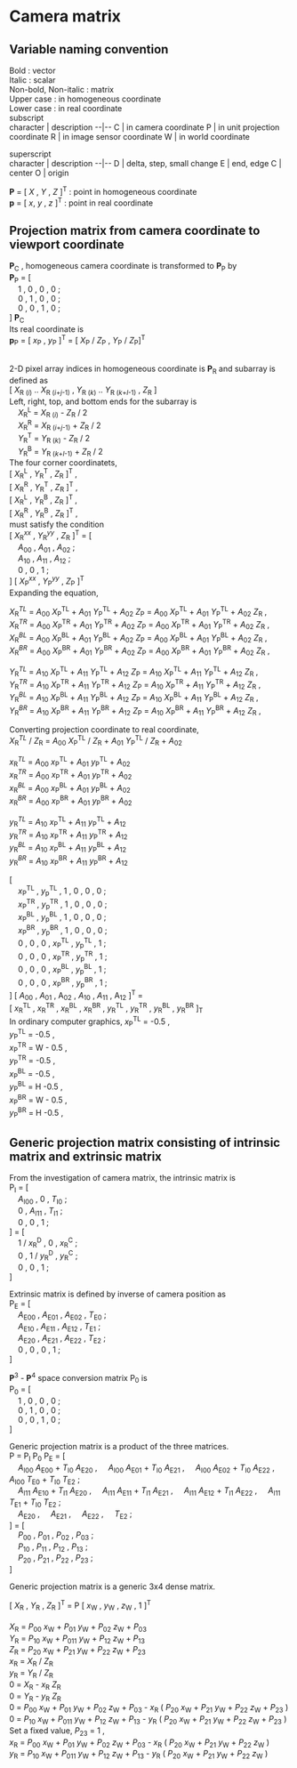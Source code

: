 # Camera matrix
## Variable naming convention
Bold : vector  
Italic : scalar  
Non-bold, Non-italic : matrix  
Upper case : in homogeneous coordinate  
Lower case : in real coordinate  
subscript  
character | description
--|--
C | in camera coordinate
P | in unit projection coordinate
R | in image sensor coordinate
W | in world coordinate
<br>

superscript  
character | description
--|--
D | delta, step, small change
E | end, edge
C | center
O | origin
<br>

__P__ = [ _X_ , _Y_ , _Z_ ]<sup>T</sup> : point in homogeneous coordinate  
__p__ = [ _x_, _y_ , _z_ ]<sup>T</sup> : point in real coordinate

## Projection matrix from camera coordinate to viewport coordinate
__P__<sub>C</sub> , homogeneous camera coordinate is transformed to __P__<sub>P</sub> by  
__P__<sub>P</sub> = [  
    &nbsp; &nbsp; 1 , 0 , 0 , 0 ;  
    &nbsp; &nbsp; 0 , 1 , 0 , 0 ;  
    &nbsp; &nbsp; 0 , 0 , 1 , 0 ;  
] __P__<sub>C</sub>  
Its real coordinate is  
__p__<sub>P</sub> = [ _x_<sub>P</sub> , _y_<sub>P</sub> ]<sup>T</sup> = 
[ _X_<sub>P</sub> / _Z_<sub>P</sub> , _Y_<sub>P</sub> / _Z_<sub>P</sub>]<sup>T</sup>  
<br>
<!--
  relationship among viewport parameters and the canonical projection plane coords
-->
2-D pixel array indices in homogeneous coordinate is __P__<sub>R</sub> and subarray is defined as  
[ _X_<sub>R (_i_)</sub> .. _X_<sub>R (_i_+_j_-1)</sub> , _Y_<sub>R (_k_)</sub> .. _Y_<sub>R (_k_+_l_-1)</sub> ,
_Z_<sub>R</sub> ]  
Left, right, top, and bottom ends for the subarray is  
    &nbsp; &nbsp; _X_<sub>R</sub><sup>L</sup> = _X_<sub>R (_i_)</sub> - _Z_<sub>R</sub> / 2  
    &nbsp; &nbsp; _X_<sub>R</sub><sup>R</sup> = _X_<sub>R (_i_+_j_-1)</sub> + _Z_<sub>R</sub> / 2  
    &nbsp; &nbsp; _Y_<sub>R</sub><sup>T</sup> = _Y_<sub>R (_k_)</sub> - _Z_<sub>R</sub> / 2  
    &nbsp; &nbsp; _Y_<sub>R</sub><sup>B</sup> = _Y_<sub>R (_k_+_l_-1)</sub> + _Z_<sub>R</sub> / 2  
The four corner coordinatets,  
[ _X_<sub>R</sub><sup>L</sup> , _Y_<sub>R</sub><sup>T</sup> , _Z_<sub>R</sub> ]<sup>T</sup> ,  
[ _X_<sub>R</sub><sup>R</sup> , _Y_<sub>R</sub><sup>T</sup> , _Z_<sub>R</sub> ]<sup>T</sup> ,  
[ _X_<sub>R</sub><sup>L</sup> , _Y_<sub>R</sub><sup>B</sup> , _Z_<sub>R</sub> ]<sup>T</sup> ,  
[ _X_<sub>R</sub><sup>R</sup> , _Y_<sub>R</sub><sup>B</sup> , _Z_<sub>R</sub> ]<sup>T</sup> ,  
must satisfy the condition  
[ _X_<sub>R</sub><sup>_xx_</sup> , _Y_<sub>R</sub><sup>_yy_</sup> , _Z_<sub>R</sub> ]<sup>T</sup> = [  
    &nbsp; &nbsp; _&Alpha;_<sub>00</sub> , _&Alpha;_<sub>01</sub> , _&Alpha;_<sub>02</sub> ;  
    &nbsp; &nbsp; _&Alpha;_<sub>10</sub> , _&Alpha;_<sub>11</sub> , _&Alpha;_<sub>12</sub> ;  
    &nbsp; &nbsp; 0 , 0 , 1 ;  
] [ _X_<sub>P</sub><sup>_xx_</sup> , _Y_<sub>P</sub><sup>_yy_</sup> , _Z_<sub>P</sub> ]<sup>T</sup>  
Expanding the equation,  
<!-- X -->
_X_<sub>R</sub><sup>_TL_</sup> = _&Alpha;_<sub>00</sub> _X_<sub>P</sub><sup>TL</sup> +
_&Alpha;_<sub>01</sub> _Y_<sub>P</sub><sup>TL</sup> + _&Alpha;_<sub>02</sub> _Z_<sub>P</sub> =
_&Alpha;_<sub>00</sub> _X_<sub>P</sub><sup>TL</sup> +
_&Alpha;_<sub>01</sub> _Y_<sub>P</sub><sup>TL</sup> + _&Alpha;_<sub>02</sub> _Z_<sub>R</sub> ,  
_X_<sub>R</sub><sup>_TR_</sup> = _&Alpha;_<sub>00</sub> _X_<sub>P</sub><sup>TR</sup> +
_&Alpha;_<sub>01</sub> _Y_<sub>P</sub><sup>TR</sup> + _&Alpha;_<sub>02</sub> _Z_<sub>P</sub> =
_&Alpha;_<sub>00</sub> _X_<sub>P</sub><sup>TR</sup> +
_&Alpha;_<sub>01</sub> _Y_<sub>P</sub><sup>TR</sup> + _&Alpha;_<sub>02</sub> _Z_<sub>R</sub> ,  
_X_<sub>R</sub><sup>_BL_</sup> = _&Alpha;_<sub>00</sub> _X_<sub>P</sub><sup>BL</sup> +
_&Alpha;_<sub>01</sub> _Y_<sub>P</sub><sup>BL</sup> + _&Alpha;_<sub>02</sub> _Z_<sub>P</sub> =
 _&Alpha;_<sub>00</sub> _X_<sub>P</sub><sup>BL</sup> +
_&Alpha;_<sub>01</sub> _Y_<sub>P</sub><sup>BL</sup> + _&Alpha;_<sub>02</sub> _Z_<sub>R</sub> ,  
_X_<sub>R</sub><sup>_BR_</sup> = _&Alpha;_<sub>00</sub> _X_<sub>P</sub><sup>BR</sup> +
_&Alpha;_<sub>01</sub> _Y_<sub>P</sub><sup>BR</sup> + _&Alpha;_<sub>02</sub> _Z_<sub>P</sub> =
_&Alpha;_<sub>00</sub> _X_<sub>P</sub><sup>BR</sup> +
_&Alpha;_<sub>01</sub> _Y_<sub>P</sub><sup>BR</sup> + _&Alpha;_<sub>02</sub> _Z_<sub>R</sub> ,  
<!-- Y -->
_Y_<sub>R</sub><sup>_TL_</sup> = _&Alpha;_<sub>10</sub> _X_<sub>P</sub><sup>TL</sup> +
_&Alpha;_<sub>11</sub> _Y_<sub>P</sub><sup>TL</sup> + _&Alpha;_<sub>12</sub> _Z_<sub>P</sub> =
_&Alpha;_<sub>10</sub> _X_<sub>P</sub><sup>TL</sup> +
_&Alpha;_<sub>11</sub> _Y_<sub>P</sub><sup>TL</sup> + _&Alpha;_<sub>12</sub> _Z_<sub>R</sub> ,  
_Y_<sub>R</sub><sup>_TR_</sup> = _&Alpha;_<sub>10</sub> _X_<sub>P</sub><sup>TR</sup> +
_&Alpha;_<sub>11</sub> _Y_<sub>P</sub><sup>TR</sup> + _&Alpha;_<sub>12</sub> _Z_<sub>P</sub> =
_&Alpha;_<sub>10</sub> _X_<sub>P</sub><sup>TR</sup> +
_&Alpha;_<sub>11</sub> _Y_<sub>P</sub><sup>TR</sup> + _&Alpha;_<sub>12</sub> _Z_<sub>R</sub> ,  
_Y_<sub>R</sub><sup>_BL_</sup> = _&Alpha;_<sub>10</sub> _X_<sub>P</sub><sup>BL</sup> +
_&Alpha;_<sub>11</sub> _Y_<sub>P</sub><sup>BL</sup> + _&Alpha;_<sub>12</sub> _Z_<sub>P</sub> =
 _&Alpha;_<sub>10</sub> _X_<sub>P</sub><sup>BL</sup> +
_&Alpha;_<sub>11</sub> _Y_<sub>P</sub><sup>BL</sup> + _&Alpha;_<sub>12</sub> _Z_<sub>R</sub> ,  
_Y_<sub>R</sub><sup>_BR_</sup> = _&Alpha;_<sub>10</sub> _X_<sub>P</sub><sup>BR</sup> +
_&Alpha;_<sub>11</sub> _Y_<sub>P</sub><sup>BR</sup> + _&Alpha;_<sub>12</sub> _Z_<sub>P</sub> =
_&Alpha;_<sub>10</sub> _X_<sub>P</sub><sup>BR</sup> +
_&Alpha;_<sub>11</sub> _Y_<sub>P</sub><sup>BR</sup> + _&Alpha;_<sub>12</sub> _Z_<sub>R</sub> ,  
<!-- Projection -->
Converting projection coordinate to real coordinate,   
_X_<sub>R</sub><sup>_TL_</sup> / _Z_<sub>R</sub> =
_&Alpha;_<sub>00</sub> _X_<sub>P</sub><sup>TL</sup> / _Z_<sub>R</sub> +
_&Alpha;_<sub>01</sub> _Y_<sub>P</sub><sup>TL</sup> / _Z_<sub>R</sub> + _&Alpha;_<sub>02</sub>  
<!-- x -->
_x_<sub>R</sub><sup>_TL_</sup> = _&Alpha;_<sub>00</sub> _x_<sub>P</sub><sup>TL</sup> +
_&Alpha;_<sub>01</sub> _y_<sub>P</sub><sup>TL</sup> + _&Alpha;_<sub>02</sub>  
_x_<sub>R</sub><sup>_TR_</sup> = _&Alpha;_<sub>00</sub> _x_<sub>P</sub><sup>TR</sup> +
_&Alpha;_<sub>01</sub> _y_<sub>P</sub><sup>TR</sup> + _&Alpha;_<sub>02</sub>  
_x_<sub>R</sub><sup>_BL_</sup> = _&Alpha;_<sub>00</sub> _x_<sub>P</sub><sup>BL</sup> +
_&Alpha;_<sub>01</sub> _y_<sub>P</sub><sup>BL</sup> + _&Alpha;_<sub>02</sub>  
_x_<sub>R</sub><sup>_BR_</sup> = _&Alpha;_<sub>00</sub> _x_<sub>P</sub><sup>BR</sup> +
_&Alpha;_<sub>01</sub> _y_<sub>P</sub><sup>BR</sup> + _&Alpha;_<sub>02</sub>  
<!-- y -->
_y_<sub>R</sub><sup>_TL_</sup> = _&Alpha;_<sub>10</sub> _x_<sub>P</sub><sup>TL</sup> +
_&Alpha;_<sub>11</sub> _y_<sub>P</sub><sup>TL</sup> + _&Alpha;_<sub>12</sub>  
_y_<sub>R</sub><sup>_TR_</sup> = _&Alpha;_<sub>10</sub> _x_<sub>P</sub><sup>TR</sup> +
_&Alpha;_<sub>11</sub> _y_<sub>P</sub><sup>TR</sup> + _&Alpha;_<sub>12</sub>  
_y_<sub>R</sub><sup>_BL_</sup> = _&Alpha;_<sub>10</sub> _x_<sub>P</sub><sup>BL</sup> +
_&Alpha;_<sub>11</sub> _y_<sub>P</sub><sup>BL</sup> + _&Alpha;_<sub>12</sub>  
_y_<sub>R</sub><sup>_BR_</sup> = _&Alpha;_<sub>10</sub> _x_<sub>P</sub><sup>BR</sup> +
_&Alpha;_<sub>11</sub> _y_<sub>P</sub><sup>BR</sup> + _&Alpha;_<sub>12</sub>  
<!-- Simultaneous equation -->
[  
    &nbsp; &nbsp; _x_<sub>P</sub><sup>TL</sup> , _y_<sub>p</sub><sup>TL</sup> , 1 , 0 , 0 , 0 ;  
    &nbsp; &nbsp; _x_<sub>P</sub><sup>TR</sup> , _y_<sub>p</sub><sup>TR</sup> , 1 , 0 , 0 , 0 ;  
    &nbsp; &nbsp; _x_<sub>P</sub><sup>BL</sup> , _y_<sub>p</sub><sup>BL</sup> , 1 , 0 , 0 , 0 ;  
    &nbsp; &nbsp; _x_<sub>P</sub><sup>BR</sup> , _y_<sub>p</sub><sup>BR</sup> , 1 , 0 , 0 , 0 ;  
    &nbsp; &nbsp; 0 , 0 , 0 , _x_<sub>P</sub><sup>TL</sup> , _y_<sub>p</sub><sup>TL</sup> , 1 ;   
    &nbsp; &nbsp; 0 , 0 , 0 , _x_<sub>P</sub><sup>TR</sup> , _y_<sub>p</sub><sup>TR</sup> , 1 ;   
    &nbsp; &nbsp; 0 , 0 , 0 , _x_<sub>P</sub><sup>BL</sup> , _y_<sub>p</sub><sup>BL</sup> , 1 ;   
    &nbsp; &nbsp; 0 , 0 , 0 , _x_<sub>P</sub><sup>BR</sup> , _y_<sub>p</sub><sup>BR</sup> , 1 ;   
] [ _&Alpha;_<sub>00</sub> , _&Alpha;_<sub>01</sub> , &Alpha;<sub>02</sub> ,
_&Alpha;_<sub>10</sub> , _&Alpha;_<sub>11</sub> , &Alpha;<sub>12</sub> ]<sup>T</sup>  =  
[ _x_<sub>R</sub><sup>TL</sup> , _x_<sub>R</sub><sup>TR</sup> ,
_x_<sub>R</sub><sup>BL</sup> , _x_<sub>R</sub><sup>BR</sup> ,
_y_<sub>R</sub><sup>TL</sup> , _y_<sub>R</sub><sup>TR</sup> ,
_y_<sub>R</sub><sup>BL</sup> , _y_<sub>R</sub><sup>BR</sup> ]<sub>T</sub>  
In ordinary computer graphics,
_x_<sub>P</sub><sup>TL</sup> = -0.5 ,  
_y_<sub>P</sub><sup>TL</sup> = -0.5 ,  
_x_<sub>P</sub><sup>TR</sup> = W - 0.5 ,  
_y_<sub>P</sub><sup>TR</sup> = -0.5 ,  
_x_<sub>P</sub><sup>BL</sup> = -0.5 ,  
_y_<sub>P</sub><sup>BL</sup> = H -0.5 ,  
_x_<sub>P</sub><sup>BR</sup> = W - 0.5 ,  
_y_<sub>P</sub><sup>BR</sup> = H -0.5 ,  

## Generic projection matrix consisting of intrinsic matrix and extrinsic matrix
From the investigation of camera matrix, the intrinsic matrix is  
P<sub>I</sub> = [  
    &nbsp; &nbsp; _&Alpha;_<sub>I00</sub> , 0 , _T_<sub>I0</sub> ;  
    &nbsp; &nbsp; 0 , _&Alpha;_<sub>I11</sub> , _T_<sub>I1</sub> ;  
    &nbsp; &nbsp; 0 , 0 , 1 ;  
] = [  
    &nbsp; &nbsp; 1 / _x_<sub>R</sub><sup>D</sup> , 0 , _x_<sub>R</sub><sup>C</sup> ;  
    &nbsp; &nbsp; 0 , 1 / _y_<sub>R</sub><sup>D</sup> , _y_<sub>R</sub><sup>C</sup> ;  
    &nbsp; &nbsp; 0 , 0 , 1 ;  
]  

Extrinsic matrix is defined by inverse of camera position as  
P<sub>E</sub> = [  
    &nbsp; &nbsp; _&Alpha;_<sub>E00</sub> , _&Alpha;_<sub>E01</sub> ,  _&Alpha;_<sub>E02</sub> , _T_<sub>E0</sub>  ;  
    &nbsp; &nbsp; _&Alpha;_<sub>E10</sub> , _&Alpha;_<sub>E11</sub> ,  _&Alpha;_<sub>E12</sub> , _T_<sub>E1</sub>  ;  
    &nbsp; &nbsp; _&Alpha;_<sub>E20</sub> , _&Alpha;_<sub>E21</sub> ,  _&Alpha;_<sub>E22</sub> , _T_<sub>E2</sub>  ;  
    &nbsp; &nbsp; 0 , 0 , 0 , 1 ;  
]  

__P__<sup>3</sup> - __P__<sup>4</sup> space conversion matrix P<sub>0</sub> is  
P<sub>0</sub> = [  
    &nbsp; &nbsp; 1 , 0 , 0 , 0 ;  
    &nbsp; &nbsp; 0 , 1 , 0 , 0 ;  
    &nbsp; &nbsp; 0 , 0 , 1 , 0 ;  
]  

Generic projection matrix is a product of the three matrices.  
P = P<sub>I</sub> P<sub>0</sub> P<sub>E</sub> = [  
    &nbsp; &nbsp; _&Alpha;_<sub>I00</sub> _&Alpha;_<sub>E00</sub> + _T_<sub>I0</sub> _&Alpha;_<sub>E20</sub> ,
    &nbsp; &nbsp; _&Alpha;_<sub>I00</sub> _&Alpha;_<sub>E01</sub> + _T_<sub>I0</sub> _&Alpha;_<sub>E21</sub> ,
    &nbsp; &nbsp; _&Alpha;_<sub>I00</sub> _&Alpha;_<sub>E02</sub> + _T_<sub>I0</sub> _&Alpha;_<sub>E22</sub> ,
    &nbsp; &nbsp; _&Alpha;_<sub>I00</sub> _T_<sub>E0</sub> + _T_<sub>I0</sub> _T_<sub>E2</sub> ;  
    &nbsp; &nbsp; _&Alpha;_<sub>I11</sub> _&Alpha;_<sub>E10</sub> + _T_<sub>I1</sub> _&Alpha;_<sub>E20</sub> ,
    &nbsp; &nbsp; _&Alpha;_<sub>I11</sub> _&Alpha;_<sub>E11</sub> + _T_<sub>I1</sub> _&Alpha;_<sub>E21</sub> ,
    &nbsp; &nbsp; _&Alpha;_<sub>I11</sub> _&Alpha;_<sub>E12</sub> + _T_<sub>I1</sub> _&Alpha;_<sub>E22</sub> ,
    &nbsp; &nbsp; _&Alpha;_<sub>I11</sub> _T_<sub>E1</sub> + _T_<sub>I0</sub> _T_<sub>E2</sub> ;  
    &nbsp; &nbsp; _&Alpha;_<sub>E20</sub> ,
    &nbsp; &nbsp; _&Alpha;_<sub>E21</sub> ,
    &nbsp; &nbsp; _&Alpha;_<sub>E22</sub> ,
    &nbsp; &nbsp; _T_<sub>E2</sub> ;  
] = [  
    &nbsp; &nbsp; _P_<sub>00</sub> , _P_<sub>01</sub> , _P_<sub>02</sub> , _P_<sub>03</sub> ;   
    &nbsp; &nbsp; _P_<sub>10</sub> , _P_<sub>11</sub> , _P_<sub>12</sub> , _P_<sub>13</sub> ;   
    &nbsp; &nbsp; _P_<sub>20</sub> , _P_<sub>21</sub> , _P_<sub>22</sub> , _P_<sub>23</sub> ;   
]

Generic projection matrix is a generic 3x4 dense matrix.

[ _X_<sub>R</sub> , _Y_<sub>R</sub> , _Z_<sub>R</sub> ]<sup>T</sup> = 
P [ _x_<sub>W</sub> , _y_<sub>W</sub> , _z_<sub>W</sub> , 1 ]<sup>T</sup>  
<br>
_X_<sub>R</sub> = _P_<sub>00</sub> _x_<sub>W</sub> + _P_<sub>01</sub> _y_<sub>W</sub> +
_P_<sub>02</sub> _z_<sub>W</sub> + _P_<sub>03</sub>  
_Y_<sub>R</sub> = _P_<sub>10</sub> _x_<sub>W</sub> + _P_<sub>011</sub> _y_<sub>W</sub> +
_P_<sub>12</sub> _z_<sub>W</sub> + _P_<sub>13</sub>  
_Z_<sub>R</sub> = _P_<sub>20</sub> _x_<sub>W</sub> + _P_<sub>21</sub> _y_<sub>W</sub> +
_P_<sub>22</sub> _z_<sub>W</sub> + _P_<sub>23</sub>  
_x_<sub>R</sub> = _X_<sub>R</sub> / _Z_<sub>R</sub>  
_y_<sub>R</sub> = _Y_<sub>R</sub> / _Z_<sub>R</sub>  
0 = _X_<sub>R</sub> - _x_<sub>R</sub> _Z_<sub>R</sub>  
0 = _Y_<sub>R</sub> - _y_<sub>R</sub> _Z_<sub>R</sub>   
0 = _P_<sub>00</sub> _x_<sub>W</sub> + _P_<sub>01</sub> _y_<sub>W</sub> +
_P_<sub>02</sub> _z_<sub>W</sub> + _P_<sub>03</sub> - _x_<sub>R</sub> (
    _P_<sub>20</sub> _x_<sub>W</sub> + _P_<sub>21</sub> _y_<sub>W</sub> +
_P_<sub>22</sub> _z_<sub>W</sub> + _P_<sub>23</sub>
)  
0 = _P_<sub>10</sub> _x_<sub>W</sub> + _P_<sub>011</sub> _y_<sub>W</sub> +
_P_<sub>12</sub> _z_<sub>W</sub> + _P_<sub>13</sub> - _y_<sub>R</sub> (
    _P_<sub>20</sub> _x_<sub>W</sub> + _P_<sub>21</sub> _y_<sub>W</sub> +
_P_<sub>22</sub> _z_<sub>W</sub> + _P_<sub>23</sub>
)  
Set a fixed value, _P_<sub>23</sub> = 1 ,  
_x_<sub>R</sub> = _P_<sub>00</sub> _x_<sub>W</sub> + _P_<sub>01</sub> _y_<sub>W</sub> +
_P_<sub>02</sub> _z_<sub>W</sub> + _P_<sub>03</sub> - _x_<sub>R</sub> (
    _P_<sub>20</sub> _x_<sub>W</sub> + _P_<sub>21</sub> _y_<sub>W</sub> +
_P_<sub>22</sub> _z_<sub>W</sub> )  
_y_<sub>R</sub> = _P_<sub>10</sub> _x_<sub>W</sub> + _P_<sub>011</sub> _y_<sub>W</sub> +
_P_<sub>12</sub> _z_<sub>W</sub> + _P_<sub>13</sub> - _y_<sub>R</sub> (
    _P_<sub>20</sub> _x_<sub>W</sub> + _P_<sub>21</sub> _y_<sub>W</sub> +
_P_<sub>22</sub> _z_<sub>W</sub> )  

